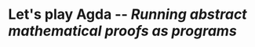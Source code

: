 # Let's play Agda -- *Running abstract mathematical proofs as programs*

<!--
```
module Padova2025.Index where

open import Padova2025.Welcome
open import Padova2025.ProgrammingBasics
open import Padova2025.ProvingBasics
open import Padova2025.VerifiedAlgorithms
open import Padova2025.Cubical
open import Padova2025.Explorations
```
-->

